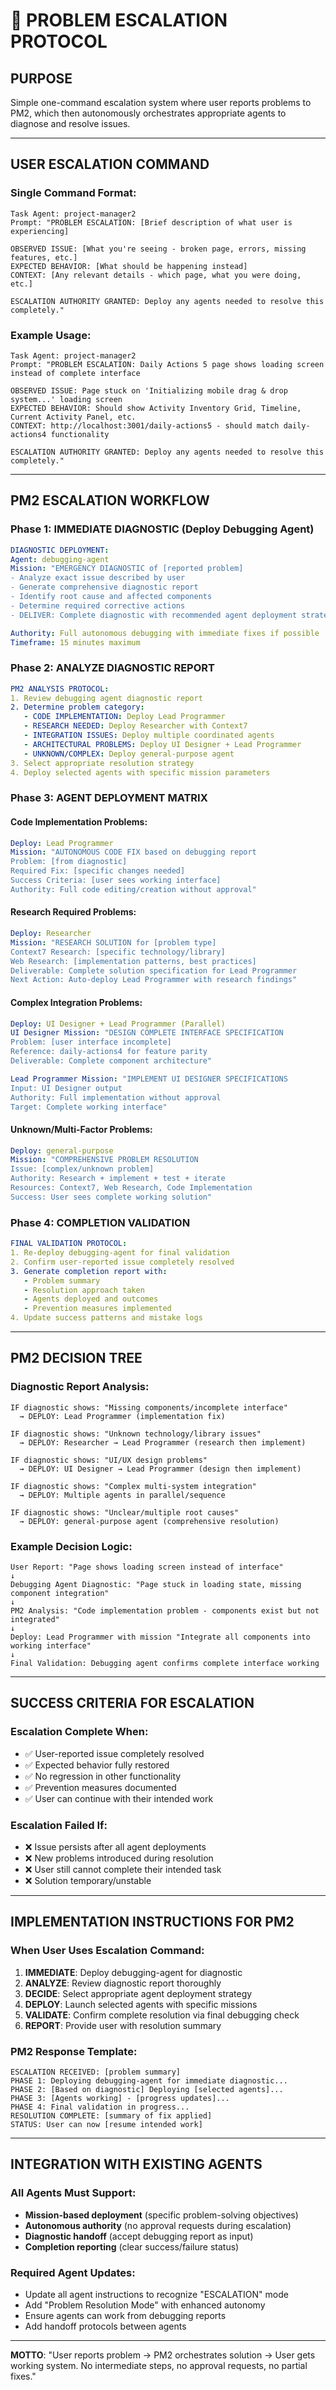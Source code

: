 # 🚨 **PROBLEM ESCALATION PROTOCOL**

## **PURPOSE**
Simple one-command escalation system where user reports problems to PM2, which then autonomously orchestrates appropriate agents to diagnose and resolve issues.

---

## **USER ESCALATION COMMAND**

### **Single Command Format:**
```
Task Agent: project-manager2
Prompt: "PROBLEM ESCALATION: [Brief description of what user is experiencing]

OBSERVED ISSUE: [What you're seeing - broken page, errors, missing features, etc.]
EXPECTED BEHAVIOR: [What should be happening instead]
CONTEXT: [Any relevant details - which page, what you were doing, etc.]

ESCALATION AUTHORITY GRANTED: Deploy any agents needed to resolve this completely."
```

### **Example Usage:**
```
Task Agent: project-manager2  
Prompt: "PROBLEM ESCALATION: Daily Actions 5 page shows loading screen instead of complete interface

OBSERVED ISSUE: Page stuck on 'Initializing mobile drag & drop system...' loading screen
EXPECTED BEHAVIOR: Should show Activity Inventory Grid, Timeline, Current Activity Panel, etc.
CONTEXT: http://localhost:3001/daily-actions5 - should match daily-actions4 functionality

ESCALATION AUTHORITY GRANTED: Deploy any agents needed to resolve this completely."
```

---

## **PM2 ESCALATION WORKFLOW**

### **Phase 1: IMMEDIATE DIAGNOSTIC (Deploy Debugging Agent)**
```yaml
DIAGNOSTIC DEPLOYMENT:
Agent: debugging-agent
Mission: "EMERGENCY DIAGNOSTIC of [reported problem]
- Analyze exact issue described by user
- Generate comprehensive diagnostic report
- Identify root cause and affected components
- Determine required corrective actions
- DELIVER: Complete diagnostic with recommended agent deployment strategy"

Authority: Full autonomous debugging with immediate fixes if possible
Timeframe: 15 minutes maximum
```

### **Phase 2: ANALYZE DIAGNOSTIC REPORT**
```yaml
PM2 ANALYSIS PROTOCOL:
1. Review debugging agent diagnostic report
2. Determine problem category:
   - CODE IMPLEMENTATION: Deploy Lead Programmer
   - RESEARCH NEEDED: Deploy Researcher with Context7
   - INTEGRATION ISSUES: Deploy multiple coordinated agents
   - ARCHITECTURAL PROBLEMS: Deploy UI Designer + Lead Programmer
   - UNKNOWN/COMPLEX: Deploy general-purpose agent
3. Select appropriate resolution strategy
4. Deploy selected agents with specific mission parameters
```

### **Phase 3: AGENT DEPLOYMENT MATRIX**

#### **Code Implementation Problems:**
```yaml
Deploy: Lead Programmer
Mission: "AUTONOMOUS CODE FIX based on debugging report
Problem: [from diagnostic]
Required Fix: [specific changes needed]
Success Criteria: [user sees working interface]
Authority: Full code editing/creation without approval"
```

#### **Research Required Problems:**
```yaml
Deploy: Researcher
Mission: "RESEARCH SOLUTION for [problem type]
Context7 Research: [specific technology/library]
Web Research: [implementation patterns, best practices]
Deliverable: Complete solution specification for Lead Programmer
Next Action: Auto-deploy Lead Programmer with research findings"
```

#### **Complex Integration Problems:**
```yaml
Deploy: UI Designer + Lead Programmer (Parallel)
UI Designer Mission: "DESIGN COMPLETE INTERFACE SPECIFICATION
Problem: [user interface incomplete]
Reference: daily-actions4 for feature parity
Deliverable: Complete component architecture"

Lead Programmer Mission: "IMPLEMENT UI DESIGNER SPECIFICATIONS
Input: UI Designer output
Authority: Full implementation without approval
Target: Complete working interface"
```

#### **Unknown/Multi-Factor Problems:**
```yaml
Deploy: general-purpose
Mission: "COMPREHENSIVE PROBLEM RESOLUTION
Issue: [complex/unknown problem]
Authority: Research + implement + test + iterate
Resources: Context7, Web Research, Code Implementation
Success: User sees complete working solution"
```

### **Phase 4: COMPLETION VALIDATION**
```yaml
FINAL VALIDATION PROTOCOL:
1. Re-deploy debugging-agent for final validation
2. Confirm user-reported issue completely resolved
3. Generate completion report with:
   - Problem summary
   - Resolution approach taken
   - Agents deployed and outcomes
   - Prevention measures implemented
4. Update success patterns and mistake logs
```

---

## **PM2 DECISION TREE**

### **Diagnostic Report Analysis:**
```
IF diagnostic shows: "Missing components/incomplete interface"
  → DEPLOY: Lead Programmer (implementation fix)

IF diagnostic shows: "Unknown technology/library issues" 
  → DEPLOY: Researcher → Lead Programmer (research then implement)

IF diagnostic shows: "UI/UX design problems"
  → DEPLOY: UI Designer → Lead Programmer (design then implement)

IF diagnostic shows: "Complex multi-system integration"
  → DEPLOY: Multiple agents in parallel/sequence

IF diagnostic shows: "Unclear/multiple root causes"
  → DEPLOY: general-purpose agent (comprehensive resolution)
```

### **Example Decision Logic:**
```
User Report: "Page shows loading screen instead of interface"
↓
Debugging Agent Diagnostic: "Page stuck in loading state, missing component integration"
↓
PM2 Analysis: "Code implementation problem - components exist but not integrated"
↓
Deploy: Lead Programmer with mission "Integrate all components into working interface"
↓
Final Validation: Debugging agent confirms complete interface working
```

---

## **SUCCESS CRITERIA FOR ESCALATION**

### **Escalation Complete When:**
- ✅ User-reported issue completely resolved
- ✅ Expected behavior fully restored
- ✅ No regression in other functionality
- ✅ Prevention measures documented
- ✅ User can continue with their intended work

### **Escalation Failed If:**
- ❌ Issue persists after all agent deployments
- ❌ New problems introduced during resolution
- ❌ User still cannot complete their intended task
- ❌ Solution temporary/unstable

---

## **IMPLEMENTATION INSTRUCTIONS FOR PM2**

### **When User Uses Escalation Command:**

1. **IMMEDIATE**: Deploy debugging-agent for diagnostic
2. **ANALYZE**: Review diagnostic report thoroughly  
3. **DECIDE**: Select appropriate agent deployment strategy
4. **DEPLOY**: Launch selected agents with specific missions
5. **VALIDATE**: Confirm complete resolution via final debugging check
6. **REPORT**: Provide user with resolution summary

### **PM2 Response Template:**
```
ESCALATION RECEIVED: [problem summary]
PHASE 1: Deploying debugging-agent for immediate diagnostic...
PHASE 2: [Based on diagnostic] Deploying [selected agents]...
PHASE 3: [Agents working] - [progress updates]...
PHASE 4: Final validation in progress...
RESOLUTION COMPLETE: [summary of fix applied]
STATUS: User can now [resume intended work]
```

---

## **INTEGRATION WITH EXISTING AGENTS**

### **All Agents Must Support:**
- **Mission-based deployment** (specific problem-solving objectives)
- **Autonomous authority** (no approval requests during escalation)
- **Diagnostic handoff** (accept debugging report as input)
- **Completion reporting** (clear success/failure status)

### **Required Agent Updates:**
- Update all agent instructions to recognize "ESCALATION" mode
- Add "Problem Resolution Mode" with enhanced autonomy
- Ensure agents can work from debugging reports
- Add handoff protocols between agents

---

**MOTTO**: "User reports problem → PM2 orchestrates solution → User gets working system. No intermediate steps, no approval requests, no partial fixes."